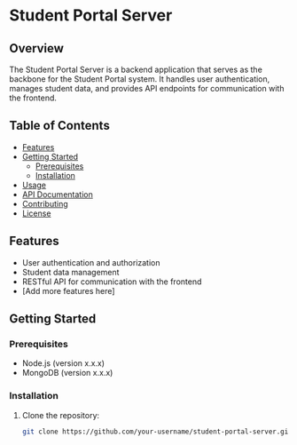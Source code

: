 # Student Portal Server

## Overview

The Student Portal Server is a backend application that serves as the backbone for the Student Portal system. It handles user authentication, manages student data, and provides API endpoints for communication with the frontend.

## Table of Contents

- [Features](#features)
- [Getting Started](#getting-started)
  - [Prerequisites](#prerequisites)
  - [Installation](#installation)
- [Usage](#usage)
- [API Documentation](#api-documentation)
- [Contributing](#contributing)
- [License](#license)

## Features

- User authentication and authorization
- Student data management
- RESTful API for communication with the frontend
- [Add more features here]

## Getting Started

### Prerequisites

- Node.js (version x.x.x)
- MongoDB (version x.x.x)

### Installation

1. Clone the repository:

   ```bash
   git clone https://github.com/your-username/student-portal-server.git
